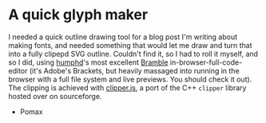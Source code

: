 # A quick glyph maker

I needed a quick outline drawing tool for a blog post I'm writing about making fonts, and needed something that would let me draw and turn that into a fully clipepd SVG outline. Couldn't find it, so I had to roll it myself, and so I did, using [humphd](https://twitter.com/humphd)'s most excellent [Bramble](https://github.com/humphd/brackets) in-browser-full-code-editor (it's Adobe's Brackets, but heavily massaged into running in the browser with a full file system and live previews. You should check it out). The clipping is achieved with [clipper.js](http://sourceforge.net/p/jsclipper/wiki/Home%206), a port of the C++ `clipper` library hosted over on sourceforge.

- Pomax
